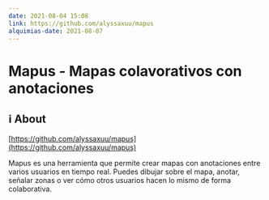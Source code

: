 ```yaml
---
date: 2021-08-04 15:08
link: https://github.com/alyssaxuu/mapus
alquimias-date: 2021-08-07
---
```


# Mapus - Mapas colavorativos con anotaciones

## ℹ️ About

[https://github.com/alyssaxuu/mapus](https://github.com/alyssaxuu/mapus)

Mapus es una herramienta que permite crear mapas con anotaciones entre varios usuarios en tiempo real. Puedes dibujar sobre el mapa, anotar, señalar zonas o ver cómo otros usuarios hacen lo mismo de forma colaborativa.


